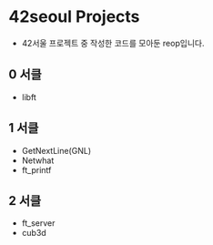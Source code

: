 # 42seoul Projects
* 42서울 프로젝트 중 작성한 코드를 모아둔 reop입니다.

## 0 서클
* libft

## 1 서클
* GetNextLine(GNL)
* Netwhat
* ft_printf

## 2 서클
* ft_server
* cub3d
